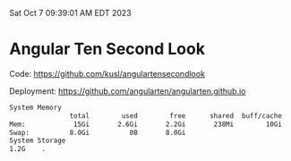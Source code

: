 Sat Oct  7 09:39:01 AM EDT 2023

# Angular Ten Second Look

Code: https://github.com/kusl/angulartensecondlook

Deployment: https://github.com/angularten/angularten.github.io

```bash
System Memory
               total        used        free      shared  buff/cache   available
Mem:            15Gi       2.6Gi       2.2Gi       238Mi        10Gi        12Gi
Swap:          8.0Gi          0B       8.0Gi
System Storage
1.2G	.
```
